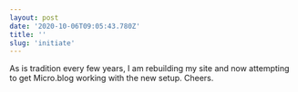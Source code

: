 ```yaml
---
layout: post
date: '2020-10-06T09:05:43.780Z'
title: ''
slug: 'initiate'
---
```


As is tradition every few years, I am rebuilding my site and now attempting to get Micro.blog working with the new setup. Cheers.